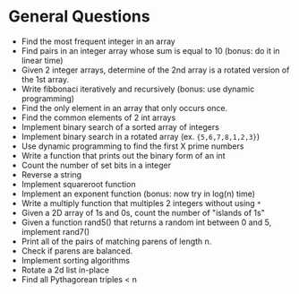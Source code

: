 # General Questions

* Find the most frequent integer in an array
* Find pairs in an integer array whose sum is equal to 10 (bonus: do it in linear time)
* Given 2 integer arrays, determine of the 2nd array is a rotated version of the 1st array.
* Write fibbonaci iteratively and recursively (bonus: use dynamic programming)
* Find the only element in an array that only occurs once.
* Find the common elements of 2 int arrays
* Implement binary search of a sorted array of integers
* Implement binary search in a rotated array (ex. ```{5,6,7,8,1,2,3}```)
* Use dynamic programming to find the first X prime numbers
* Write a function that prints out the binary form of an int
* Count the number of set bits in a integer
* Reverse a string
* Implement squareroot function
* Implement an exponent function (bonus: now try in log(n) time)
* Write a multiply function that multiples 2 integers without using ```*```
* Given a 2D array of 1s and 0s, count the number of "islands of 1s" 
* Given a function rand5() that returns a random int between 0 and 5, implement rand7()
* Print all of the pairs of matching parens of length n.
* Check if parens are balanced.
* Implement sorting algorithms
* Rotate a 2d list in-place
* Find all Pythagorean triples < n
